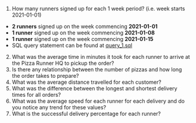 1. How many runners signed up for each 1 week period? (i.e. week starts 2021-01-01)

- **2 runners** signed up on the week commencing **2021-01-01**
- **1 runner** signed up on the week commencing **2021-01-08**
- **1 runner** signed up on the week commencing **2021-01-15**
- SQL query statement can be found at [query_1.sql](query_1.sql)

2. What was the average time in minutes it took for each runner to arrive at the Pizza Runner HQ to pickup the order?
3. Is there any relationship between the number of pizzas and how long the order takes to prepare?
4. What was the average distance travelled for each customer?
5. What was the difference between the longest and shortest delivery times for all orders?
6. What was the average speed for each runner for each delivery and do you notice any trend for these values?
7. What is the successful delivery percentage for each runner?